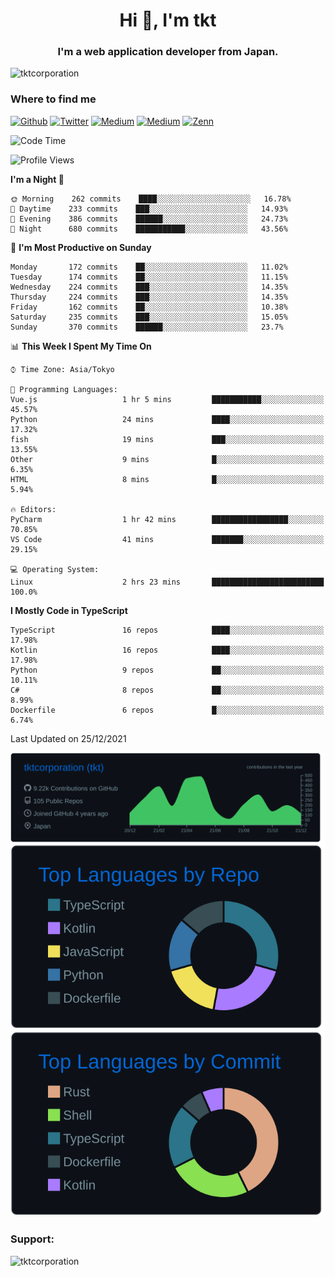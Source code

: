 <h1 align="center">Hi 👋, I'm tkt</h1>
<h3 align="center">I'm a web application developer from Japan.</h3>

<p align="left"> <img src="https://komarev.com/ghpvc/?username=tktcorporation&label=Profile%20views&color=0e75b6&style=flat" alt="tktcorporation" /> </p>

<h3>Where to find me</h3>
<p>
<a href="https://github.com/tktcorporation" target="_blank"><img alt="Github" src="https://img.shields.io/badge/GitHub-%2312100E.svg?&style=for-the-badge&logo=Github&logoColor=white" /></a>
<a href="https://twitter.com/tktcorporation" target="_blank"><img alt="Twitter" src="https://img.shields.io/badge/twitter-%231DA1F2.svg?&style=for-the-badge&logo=twitter&logoColor=white" /></a>
<a href="https://www.linkedin.com/in/tktcorporation" target="_blank"><img alt="Medium" src="https://img.shields.io/badge/linkdin-0a66c2.svg?&style=for-the-badge&logo=linkedin&logoColor=white" /></a>
<a href="https://qiita.com/tktcorporation" target="_blank"><img alt="Medium" src="https://img.shields.io/badge/qiita-55C500.svg?&style=for-the-badge&logo=qiita&logoColor=white" /></a>
<a href="https://zenn.dev/tktcorporation" target="_blank"><img alt="Zenn" src="https://img.shields.io/badge/Zenn-3EA8FF.svg?&style=for-the-badge&logo=Zenn&logoColor=white" /></a>
</p>
  
<!--START_SECTION:waka-->
![Code Time](http://img.shields.io/badge/Code%20Time-62%20hrs%2025%20mins-blue)

![Profile Views](http://img.shields.io/badge/Profile%20Views-14-blue)

**I'm a Night 🦉** 

```text
🌞 Morning    262 commits    ████░░░░░░░░░░░░░░░░░░░░░   16.78% 
🌆 Daytime    233 commits    ███░░░░░░░░░░░░░░░░░░░░░░   14.93% 
🌃 Evening    386 commits    ██████░░░░░░░░░░░░░░░░░░░   24.73% 
🌙 Night      680 commits    ███████████░░░░░░░░░░░░░░   43.56%

```
📅 **I'm Most Productive on Sunday** 

```text
Monday       172 commits    ██░░░░░░░░░░░░░░░░░░░░░░░   11.02% 
Tuesday      174 commits    ██░░░░░░░░░░░░░░░░░░░░░░░   11.15% 
Wednesday    224 commits    ███░░░░░░░░░░░░░░░░░░░░░░   14.35% 
Thursday     224 commits    ███░░░░░░░░░░░░░░░░░░░░░░   14.35% 
Friday       162 commits    ██░░░░░░░░░░░░░░░░░░░░░░░   10.38% 
Saturday     235 commits    ███░░░░░░░░░░░░░░░░░░░░░░   15.05% 
Sunday       370 commits    ██████░░░░░░░░░░░░░░░░░░░   23.7%

```


📊 **This Week I Spent My Time On** 

```text
⌚︎ Time Zone: Asia/Tokyo

💬 Programming Languages: 
Vue.js                   1 hr 5 mins         ███████████░░░░░░░░░░░░░░   45.57% 
Python                   24 mins             ████░░░░░░░░░░░░░░░░░░░░░   17.32% 
fish                     19 mins             ███░░░░░░░░░░░░░░░░░░░░░░   13.55% 
Other                    9 mins              █░░░░░░░░░░░░░░░░░░░░░░░░   6.35% 
HTML                     8 mins              █░░░░░░░░░░░░░░░░░░░░░░░░   5.94%

🔥 Editors: 
PyCharm                  1 hr 42 mins        █████████████████░░░░░░░░   70.85% 
VS Code                  41 mins             ███████░░░░░░░░░░░░░░░░░░   29.15%

💻 Operating System: 
Linux                    2 hrs 23 mins       █████████████████████████   100.0%

```

**I Mostly Code in TypeScript** 

```text
TypeScript               16 repos            ████░░░░░░░░░░░░░░░░░░░░░   17.98% 
Kotlin                   16 repos            ████░░░░░░░░░░░░░░░░░░░░░   17.98% 
Python                   9 repos             ██░░░░░░░░░░░░░░░░░░░░░░░   10.11% 
C#                       8 repos             ██░░░░░░░░░░░░░░░░░░░░░░░   8.99% 
Dockerfile               6 repos             █░░░░░░░░░░░░░░░░░░░░░░░░   6.74%

```



 Last Updated on 25/12/2021
<!--END_SECTION:waka-->

[![](https://raw.githubusercontent.com/tktcorporation/tktcorporation/master/profile-summary-card-output/github_dark/0-profile-details.svg)](https://github.com/vn7n24fzkq/github-profile-summary-cards)
[![](https://raw.githubusercontent.com/tktcorporation/tktcorporation/master/profile-summary-card-output/github_dark/1-repos-per-language.svg)](https://github.com/vn7n24fzkq/github-profile-summary-cards) [![](https://raw.githubusercontent.com/tktcorporation/tktcorporation/master/profile-summary-card-output/github_dark/2-most-commit-language.svg)](https://github.com/vn7n24fzkq/github-profile-summary-cards)

<h3 align="left">Support:</h3>
<p><a href="https://www.buymeacoffee.com/tktcorporation"> <img align="left" src="https://cdn.buymeacoffee.com/buttons/v2/default-yellow.png" height="50" width="210" alt="tktcorporation" /></a></p><br><br>
